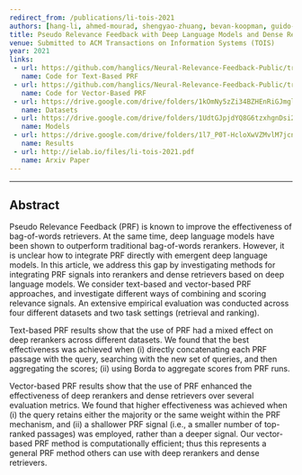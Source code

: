 ```yaml
---
redirect_from: /publications/li-tois-2021
authors: [hang-li, ahmed-mourad, shengyao-zhuang, bevan-koopman, guido-zuccon]
title: Pseudo Relevance Feedback with Deep Language Models and Dense Retrievers - Successes and Pitfalls
venue: Submitted to ACM Transactions on Information Systems (TOIS)
year: 2021
links:
 - url: https://github.com/hanglics/Neural-Relevance-Feedback-Public/tree/master/Text_Based_PRF
   name: Code for Text-Based PRF
 - url: https://github.com/hanglics/Neural-Relevance-Feedback-Public/tree/master/Vector_Based_PRF
   name: Code for Vector-Based PRF
 - url: https://drive.google.com/drive/folders/1kOmNy5zZi34BZHEnRiGJmglyYIwvb7wH?usp=sharing
   name: Datasets
 - url: https://drive.google.com/drive/folders/1UdtGJpjdYQ8G6tzxhgnDsi2wU41Knv4x?usp=sharing
   name: Models
 - url: https://drive.google.com/drive/folders/1l7_P0T-HcloXwVZMvlM7jcnlmFk4itju?usp=sharing
   name: Results
 - url: http://ielab.io/files/li-tois-2021.pdf
   name: Arxiv Paper
---
```

---
## Abstract

Pseudo Relevance Feedback (PRF) is known to improve the effectiveness of bag-of-words retrievers. At the same time, deep language models have been shown to outperform traditional bag-of-words rerankers. However, it is unclear how to integrate PRF directly with emergent deep language models. In this article, we address this gap by investigating methods for integrating PRF signals into rerankers and dense retrievers based on deep language models. We consider text-based and vector-based PRF approaches, and investigate different ways of combining and scoring relevance signals. An extensive empirical evaluation was conducted across four different datasets and two task settings (retrieval and ranking).

Text-based PRF results show that the use of PRF had a mixed effect on deep rerankers across different datasets. We found that the best effectiveness was achieved when (i) directly concatenating each PRF passage with the query, searching with the new set of queries, and then aggregating the scores; (ii) using Borda to aggregate scores from PRF runs. 

Vector-based PRF results show that the use of PRF enhanced the effectiveness of deep rerankers and dense retrievers over several evaluation metrics. We found that higher effectiveness was achieved when (i) the query retains either the majority or the same weight within the PRF mechanism, and (ii) a shallower PRF signal (i.e., a smaller number of top-ranked passages) was employed, rather than a deeper signal. Our vector-based PRF method is computationally efficient; thus this represents a general PRF method others can use with deep rerankers and dense retrievers.